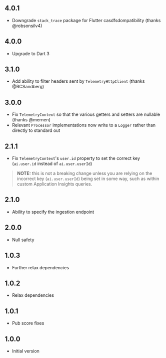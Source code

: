 ## 4.0.1

- Downgrade `stack_trace` package for Flutter casdfsdompatibility (thanks @robsonsilv4)

## 4.0.0

- Upgrade to Dart 3

## 3.1.0

- Add ability to filter headers sent by `TelemetryHttpClient` (thanks @RCSandberg)

## 3.0.0

- Fix `TelemetryContext` so that the various getters and setters are nullable (thanks @mernen)
- Relevant `Processor` implementations now write to a `Logger` rather than directly to standard out

## 2.1.1

- Fix `TelemetryContext`'s `user.id` property to set the correct key (`ai.user.id` instead of `ai.user.userId`)

> **NOTE:** this is not a breaking change unless you are relying on the incorrect key (`ai.user.userId`) being set in some way, such as within custom Application Insights queries.

## 2.1.0

- Ability to specify the ingestion endpoint

## 2.0.0

- Null safety

## 1.0.3

- Further relax dependencies

## 1.0.2

- Relax dependencies

## 1.0.1

- Pub score fixes

## 1.0.0

- Initial version
